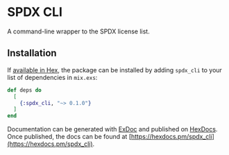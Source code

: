 <!--
SPDX-FileCopyrightText: 2021 Rosa Richter

SPDX-License-Identifier: MIT
-->

# SPDX CLI

A command-line wrapper to the SPDX license list.


## Installation

If [available in Hex](https://hex.pm/docs/publish), the package can be installed
by adding `spdx_cli` to your list of dependencies in `mix.exs`:

```elixir
def deps do
  [
    {:spdx_cli, "~> 0.1.0"}
  ]
end
```

Documentation can be generated with [ExDoc](https://github.com/elixir-lang/ex_doc)
and published on [HexDocs](https://hexdocs.pm). Once published, the docs can
be found at [https://hexdocs.pm/spdx_cli](https://hexdocs.pm/spdx_cli).

